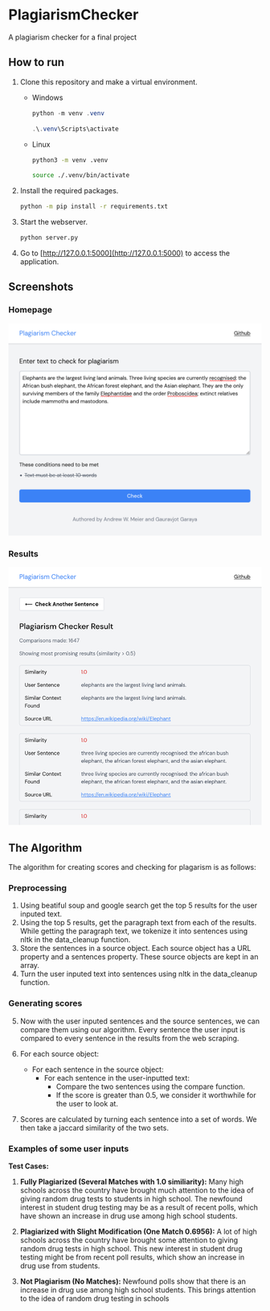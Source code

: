# PlagiarismChecker

A plagiarism checker for a final project

## How to run

1. Clone this repository and make a virtual environment.

    - Windows

        ```powershell
        python -m venv .venv
        ```

        ```powershell
        .\.venv\Scripts\activate
        ```

    - Linux

        ```bash
        python3 -m venv .venv
        ```

        ```bash
        source ./.venv/bin/activate
        ```

2. Install the required packages.

    ```bash
    python -m pip install -r requirements.txt
    ```

3. Start the webserver.

    ```bash
    python server.py
    ```

4. Go to [http://127.0.0.1:5000](http://127.0.0.1:5000) to access the application.

## Screenshots

### Homepage

![Homepage](screenshots/homepage.png)

### Results

![Results](screenshots/results.png)

## The Algorithm

The algorithm for creating scores and checking for plagarism is as follows:

### Preprocessing

1. Using beatiful soup and google search get the top 5 results for the user inputed text.
2. Using the top 5 results, get the paragraph text from each of the results. While getting the paragraph text, we tokenize it into sentences using nltk in the data_cleanup function.
3. Store the sentences in a source object. Each source object has a URL property and a sentences property. These source objects are kept in an array.
4. Turn the user inputed text into sentences using nltk in the data_cleanup function.

### Generating scores

5. Now with the user inputed sentences and the source sentences, we can compare them using our algorithm. Every sentence the user input is compared to every sentence in the results from the web scraping.
6. For each source object:

    - For each sentence in the source object:
        - For each sentence in the user-inputted text:
            - Compare the two sentences using the compare function.
            - If the score is greater than 0.5, we consider it worthwhile for the user to look at.

7. Scores are calculated by turning each sentence into a set of words. We then take a jaccard similarity of the two sets.

### Examples of some user inputs

**Test Cases:**

1. **Fully Plagiarized (Several Matches with 1.0 similiarity):**
   Many high schools across the country have brought much attention to the idea of giving random drug tests to students in high school. The newfound interest in student drug testing may be as a result of recent polls, which have shown an increase in drug use among high school students.

2. **Plagiarized with Slight Modification (One Match 0.6956):**
   A lot of high schools across the country have brought some attention to giving random drug tests in high school. This new interest in student drug testing might be from recent poll results, which show an increase in drug use from students.

3. **Not Plagiarism (No Matches):**
   Newfound polls show that there is an increase in drug use among high school students. This brings attention to the idea of random drug testing in schools

